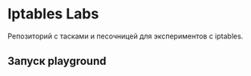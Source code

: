 # Iptables Labs

Репозиторий с тасками и песочницей для экспериментов с iptables.

## Запуск playground

